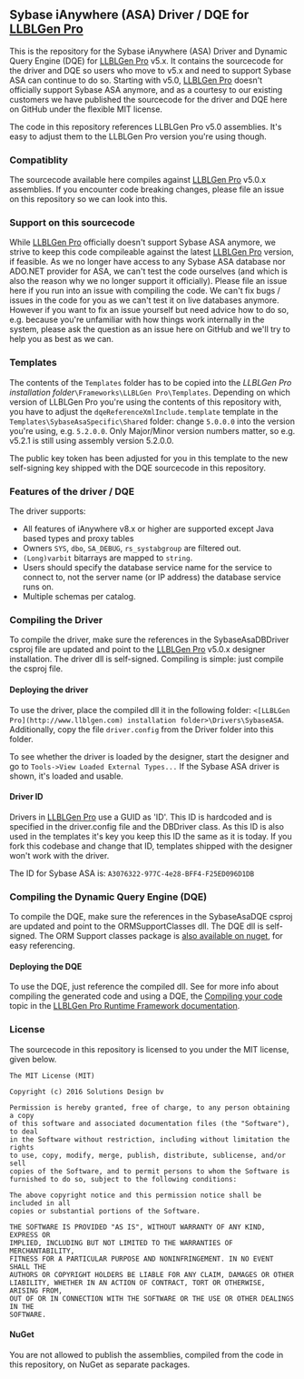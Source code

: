 ## Sybase iAnywhere (ASA) Driver / DQE for [LLBLGen Pro](http://www.llblgen.com)

This is the repository for the Sybase iAnywhere (ASA) Driver and Dynamic Query Engine (DQE) for [LLBLGen Pro](http://www.llblgen.com) v5.x. It contains the sourcecode for the driver and DQE so users who move to v5.x and need to support Sybase ASA can continue to do so. Starting with v5.0, [LLBLGen Pro](http://www.llblgen.com) doesn't officially support Sybase ASA anymore, and as a courtesy to our existing customers we have published the sourcecode for the driver and DQE here on GitHub under the flexible MIT license.

The code in this repository references LLBLGen Pro v5.0 assemblies. It's easy to adjust them to the LLBLGen Pro version you're using though. 

### Compatiblity
The sourcecode available here compiles against [LLBLGen Pro](http://www.llblgen.com) v5.0.x assemblies. If you encounter code breaking changes, please file an issue on this repository so we can look into this. 

### Support on this sourcecode
While [LLBLGen Pro](http://www.llblgen.com) officially doesn't support Sybase ASA anymore, we strive to keep this code compileable against the latest [LLBLGen Pro](http://www.llblgen.com) version, if feasible. As we no longer have access to any Sybase ASA database nor ADO.NET provider for ASA, we can't test the code ourselves (and which is also the reason why we no longer support it officially). Please file an issue here if you run into an issue with compiling the code. We can't fix bugs / issues in the code for you as we can't test it on live databases anymore. However if you want to fix an issue yourself but need advice how to do so, e.g. because you're unfamiliar with how things work internally in the system, please ask the question as an issue here on GitHub and we'll try to help you as best as we can. 

### Templates
The contents of the `Templates` folder has to be copied into the *LLBLGen Pro installation folder*`\Frameworks\LLBLGen Pro\Templates`. Depending on which version of LLBLGen Pro you're using the contents of this repository with, you have to adjust the `dqeReferenceXmlInclude.template` template in the `Templates\SybaseAsaSpecific\Shared` folder: change `5.0.0.0` into the version you're using, e.g. `5.2.0.0`. Only Major/Minor version numbers matter, so e.g. v5.2.1 is still using assembly version 5.2.0.0. 

The public key token has been adjusted for you in this template to the new self-signing key shipped with the DQE sourcecode in this repository.

### Features of the driver / DQE

The driver supports: 

-   All features of iAnywhere v8.x or higher are supported except Java based types
    and proxy tables
-   Owners `SYS`, `dbo`, `SA_DEBUG`, `rs_systabgroup` are
    filtered out.
-   `(Long)varbit` bitarrays are mapped to `string`.
-   Users should specify the database service name for the service to
    connect to, not the server name (or IP address) the database service
    runs on.
-   Multiple schemas per catalog.

### Compiling the Driver
To compile the driver, make sure the references in the SybaseAsaDBDriver csproj file are updated and point to the [LLBLGen Pro](http://www.llblgen.com) v5.0.x designer installation. The driver dll is self-signed. Compiling is simple: just compile the csproj file. 

#### Deploying the driver
To use the driver, place the compiled dll it in the following folder: `<[LLBLGen Pro](http://www.llblgen.com) installation folder>\Drivers\SybaseASA`. 
Additionally, copy the file `driver.config` from the Driver folder into this folder. 

To see whether the driver is loaded by the designer, start the designer and go to `Tools->View Loaded External Types...` If the Sybase ASA driver is shown, it's loaded and usable. 

#### Driver ID
Drivers in [LLBLGen Pro](http://www.llblgen.com) use a GUID as 'ID'. This ID is hardcoded and is specified in the driver.config file and the DBDriver class. As this ID is also used in the templates
it's key you keep this ID the same as it is today. If you fork this codebase and change that ID, templates shipped with the designer won't work with the driver. 

The ID for Sybase ASA is: `A3076322-977C-4e28-BFF4-F25ED096D1DB`

### Compiling the Dynamic Query Engine (DQE)
To compile the DQE, make sure the references in the SybaseAsaDQE csproj are updated and point to the ORMSupportClasses dll. The DQE dll is self-signed. The ORM Support classes package is [also available on nuget](https://www.nuget.org/packages/SD.LLBLGen.Pro.ORMSupportClasses/), for easy referencing.

#### Deploying the DQE
To use the DQE, just reference the compiled dll. See for more info about compiling the generated code and using a DQE, the [Compiling your code](http://www.llblgen.com/documentation/5.0/LLBLGen%20Pro%20RTF/Using%20the%20generated%20code/gencode_compiling.htm) topic in the 
[LLBLGen Pro Runtime Framework documentation](http://www.llblgen.com/documentation/5.0/LLBLGen%20Pro%20RTF/index.htm). 

### License
The sourcecode in this repository is licensed to you under the MIT license, given below.

```
The MIT License (MIT)

Copyright (c) 2016 Solutions Design bv

Permission is hereby granted, free of charge, to any person obtaining a copy
of this software and associated documentation files (the "Software"), to deal
in the Software without restriction, including without limitation the rights
to use, copy, modify, merge, publish, distribute, sublicense, and/or sell
copies of the Software, and to permit persons to whom the Software is
furnished to do so, subject to the following conditions:

The above copyright notice and this permission notice shall be included in all
copies or substantial portions of the Software.

THE SOFTWARE IS PROVIDED "AS IS", WITHOUT WARRANTY OF ANY KIND, EXPRESS OR
IMPLIED, INCLUDING BUT NOT LIMITED TO THE WARRANTIES OF MERCHANTABILITY,
FITNESS FOR A PARTICULAR PURPOSE AND NONINFRINGEMENT. IN NO EVENT SHALL THE
AUTHORS OR COPYRIGHT HOLDERS BE LIABLE FOR ANY CLAIM, DAMAGES OR OTHER
LIABILITY, WHETHER IN AN ACTION OF CONTRACT, TORT OR OTHERWISE, ARISING FROM,
OUT OF OR IN CONNECTION WITH THE SOFTWARE OR THE USE OR OTHER DEALINGS IN THE
SOFTWARE.
```

#### NuGet
You are not allowed to publish the assemblies, compiled from the code in this repository, on NuGet as separate packages. 
